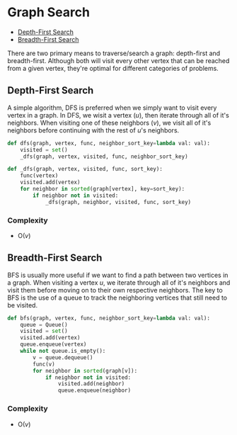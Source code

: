 # Graph Search

* [Depth-First Search](#dfs)
* [Breadth-First Search](#bfs)

There are two primary means to traverse/search a graph: depth-first and breadth-first. Although both will visit every other vertex that can be reached from a given vertex, they're optimal for different categories of problems.

## <a name="dfs"></a> Depth-First Search

A simple algorithm, DFS is preferred when we simply want to visit every vertex in a graph. In DFS, we wisit a vertex (_u_), then iterate through all of it's neighbors. When visiting one of these neighbors (_v_), we visit all of it's neighbors before continuing with the rest of _u_'s neighbors.

```python
def dfs(graph, vertex, func, neighbor_sort_key=lambda val: val):
    visited = set()
    _dfs(graph, vertex, visited, func, neighbor_sort_key)

def _dfs(graph, vertex, visited, func, sort_key):
    func(vertex)
    visited.add(vertex)
    for neighbor in sorted(graph[vertex], key=sort_key):
        if neighbor not in visited:
            _dfs(graph, neighbor, visited, func, sort_key)
```

### Complexity

* O(_v_)

## <a name="bfs"></a> Breadth-First Search

BFS is usually more useful if we want to find a path between two vertices in a graph. When visiting a vertex _u_, we iterate through all of it's neighbors and visit them before moving on to their own respective neighbors. The key to BFS is the use of a queue to track the neighboring vertices that still need to be visited.

```python
def bfs(graph, vertex, func, neighbor_sort_key=lambda val: val):
    queue = Queue()
    visited = set()
    visited.add(vertex)
    queue.enqueue(vertex)
    while not queue.is_empty():
        v = queue.dequeue()
        func(v)
        for neighbor in sorted(graph[v]):
            if neighbor not in visited:
                visited.add(neighbor)
                queue.enqueue(neighbor)
```

### Complexity

* O(_v_)